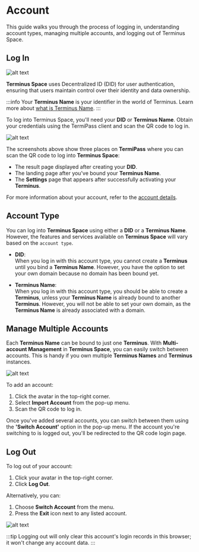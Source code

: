 # Account

This guide walks you through the process of logging in, understanding account types, managing multiple accounts, and logging out of Terminus Space.

## Log In

![alt text](/images/how-to/space/space_login.jpg)

**Terminus Space** uses Decentralized ID (DID) for user authentication, ensuring that users maintain control over their identity and data ownership. 

:::info
Your **Terminus Name** is your identifier in the world of Terminus. Learn more about [what is Terminus Name](../../developer/contribute/snowinning/terminus-name.md).
:::

To log into Terminus Space, you'll need your **DID** or **Terminus Name**. Obtain your credentials using the TermiPass client and scan the QR code to log in.

![alt text](/images/how-to/space/login.jpg)

The screenshots above show three places on **TermiPass** where you can scan the QR code to log into **Terminus Space**:

- The result page displayed after creating your **DID**.
- The landing page after you've bound your **Terminus Name**.
- The **Settings** page that appears after successfully activating your **Terminus**.

For more information about your account, refer to the [account details](../termipass/account/index.md).

## Account Type

You can log into **Terminus Space** using either a **DID** or a **Terminus Name**. However, the features and services available on **Terminus Space** will vary based on the `account type`.

- **DID**: <br>
  When you log in with this account type, you cannot create a **Terminus** until you bind a **Terminus Name**. However, you have the option to set your own domain because no domain has been bound yet.


- **Terminus Name**:<br>
When you log in with this account type, you should be able to create a **Terminus**, unless your **Terminus Name** is already bound to another **Terminus**. However, you will not be able to set your own domain, as the **Terminus Name** is already associated with a domain.

## Manage Multiple Accounts

Each **Terminus Name** can be bound to just one **Terminus**. With **Multi-account Management** in **Terminus Space**, you can easily switch between accounts. This is handy if you own multiple **Terminus Names** and **Terminus** instances.

![alt text](/images/how-to/space/import_account.jpg)

To add an account:

1. Click the avatar in the top-right corner.
2. Select **Import Account** from the pop-up menu.
3. Scan the QR code to log in.

Once you've added several accounts, you can switch between them using the **'Switch Account'** option in the pop-up menu. If the account you're switching to is logged out, you'll be redirected to the QR code login page.

## Log Out

To log out of your account:

1. Click your avatar in the top-right corner.
2. Click **Log Out**.

Alternatively, you can:

1. Choose **Switch Account** from the menu.
2. Press the **Exit** icon next to any listed account.

![alt text](/images/how-to/space/log_out.jpg)

:::tip
Logging out will only clear this account's login records in this browser; it won't change any account data.
:::
